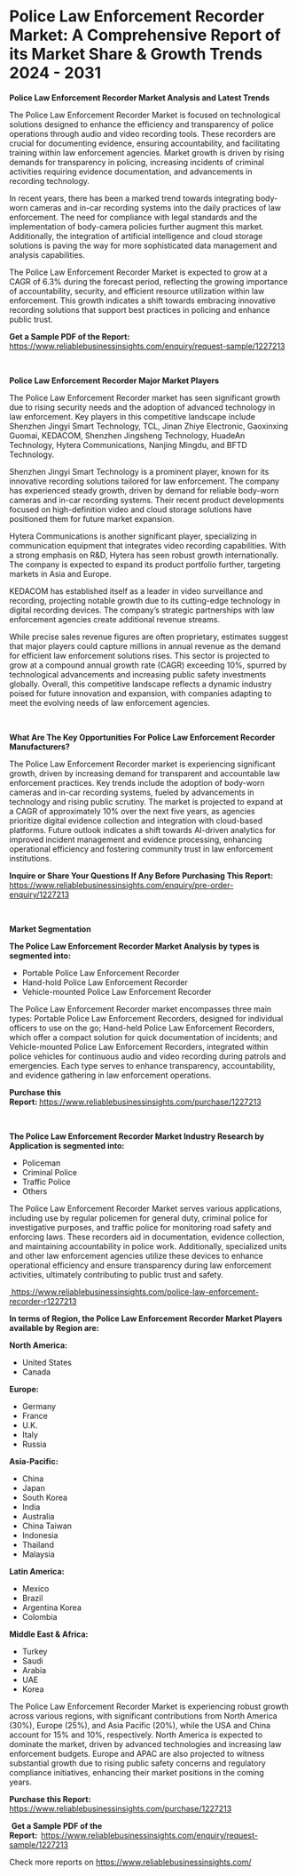 <p><h1>Police Law Enforcement Recorder Market: A Comprehensive Report of its Market Share & Growth Trends 2024 - 2031</h1></p><p><strong>Police Law Enforcement Recorder Market Analysis and Latest Trends</strong></p>
<p><p>The Police Law Enforcement Recorder Market is focused on technological solutions designed to enhance the efficiency and transparency of police operations through audio and video recording tools. These recorders are crucial for documenting evidence, ensuring accountability, and facilitating training within law enforcement agencies. Market growth is driven by rising demands for transparency in policing, increasing incidents of criminal activities requiring evidence documentation, and advancements in recording technology.</p><p>In recent years, there has been a marked trend towards integrating body-worn cameras and in-car recording systems into the daily practices of law enforcement. The need for compliance with legal standards and the implementation of body-camera policies further augment this market. Additionally, the integration of artificial intelligence and cloud storage solutions is paving the way for more sophisticated data management and analysis capabilities.</p><p>The Police Law Enforcement Recorder Market is expected to grow at a CAGR of 6.3% during the forecast period, reflecting the growing importance of accountability, security, and efficient resource utilization within law enforcement. This growth indicates a shift towards embracing innovative recording solutions that support best practices in policing and enhance public trust.</p></p>
<p><strong>Get a Sample PDF of the Report:&nbsp;</strong> <a href="https://www.reliablebusinessinsights.com/enquiry/request-sample/1227213?utm_campaign=75&utm_medium=2&utm_source=Github&utm_content=ia&utm_term=28122024&utm_id=police-law-enforcement-recorder">https://www.reliablebusinessinsights.com/enquiry/request-sample/1227213</a></p>
<p>&nbsp;</p>
<p><strong>Police Law Enforcement Recorder Major Market Players</strong></p>
<p><p>The Police Law Enforcement Recorder market has seen significant growth due to rising security needs and the adoption of advanced technology in law enforcement. Key players in this competitive landscape include Shenzhen Jingyi Smart Technology, TCL, Jinan Zhiye Electronic, Gaoxinxing Guomai, KEDACOM, Shenzhen Jingsheng Technology, HuadeAn Technology, Hytera Communications, Nanjing Mingdu, and BFTD Technology.</p><p>Shenzhen Jingyi Smart Technology is a prominent player, known for its innovative recording solutions tailored for law enforcement. The company has experienced steady growth, driven by demand for reliable body-worn cameras and in-car recording systems. Their recent product developments focused on high-definition video and cloud storage solutions have positioned them for future market expansion.</p><p>Hytera Communications is another significant player, specializing in communication equipment that integrates video recording capabilities. With a strong emphasis on R&D, Hytera has seen robust growth internationally. The company is expected to expand its product portfolio further, targeting markets in Asia and Europe.</p><p>KEDACOM has established itself as a leader in video surveillance and recording, projecting notable growth due to its cutting-edge technology in digital recording devices. The company’s strategic partnerships with law enforcement agencies create additional revenue streams.</p><p>While precise sales revenue figures are often proprietary, estimates suggest that major players could capture millions in annual revenue as the demand for efficient law enforcement solutions rises. This sector is projected to grow at a compound annual growth rate (CAGR) exceeding 10%, spurred by technological advancements and increasing public safety investments globally. Overall, this competitive landscape reflects a dynamic industry poised for future innovation and expansion, with companies adapting to meet the evolving needs of law enforcement agencies.</p></p>
<p>&nbsp;</p>
<p><strong>What Are The Key Opportunities For Police Law Enforcement Recorder Manufacturers?</strong></p>
<p><p>The Police Law Enforcement Recorder market is experiencing significant growth, driven by increasing demand for transparent and accountable law enforcement practices. Key trends include the adoption of body-worn cameras and in-car recording systems, fueled by advancements in technology and rising public scrutiny. The market is projected to expand at a CAGR of approximately 10% over the next five years, as agencies prioritize digital evidence collection and integration with cloud-based platforms. Future outlook indicates a shift towards AI-driven analytics for improved incident management and evidence processing, enhancing operational efficiency and fostering community trust in law enforcement institutions.</p></p>
<p><strong>Inquire or Share Your Questions If Any Before Purchasing This Report:</strong> <a href="https://www.reliablebusinessinsights.com/enquiry/pre-order-enquiry/1227213?utm_campaign=75&utm_medium=2&utm_source=Github&utm_content=ia&utm_term=28122024&utm_id=police-law-enforcement-recorder">https://www.reliablebusinessinsights.com/enquiry/pre-order-enquiry/1227213</a></p>
<p>&nbsp;</p>
<p><strong>Market Segmentation</strong></p>
<p><strong>The Police Law Enforcement Recorder Market Analysis by types is segmented into:</strong></p>
<p><ul><li>Portable Police Law Enforcement Recorder</li><li>Hand-hold Police Law Enforcement Recorder</li><li>Vehicle-mounted Police Law Enforcement Recorder</li></ul></p>
<p><p>The Police Law Enforcement Recorder market encompasses three main types: Portable Police Law Enforcement Recorders, designed for individual officers to use on the go; Hand-held Police Law Enforcement Recorders, which offer a compact solution for quick documentation of incidents; and Vehicle-mounted Police Law Enforcement Recorders, integrated within police vehicles for continuous audio and video recording during patrols and emergencies. Each type serves to enhance transparency, accountability, and evidence gathering in law enforcement operations.</p></p>
<p><strong>Purchase this Report:&nbsp;</strong><a href="https://www.reliablebusinessinsights.com/purchase/1227213?utm_campaign=75&utm_medium=2&utm_source=Github&utm_content=ia&utm_term=28122024&utm_id=police-law-enforcement-recorder">https://www.reliablebusinessinsights.com/purchase/1227213</a></p>
<p>&nbsp;</p>
<p><strong>The Police Law Enforcement Recorder Market Industry Research by Application is segmented into:</strong></p>
<p><ul><li>Policeman</li><li>Criminal Police</li><li>Traffic Police</li><li>Others</li></ul></p>
<p><p>The Police Law Enforcement Recorder Market serves various applications, including use by regular policemen for general duty, criminal police for investigative purposes, and traffic police for monitoring road safety and enforcing laws. These recorders aid in documentation, evidence collection, and maintaining accountability in police work. Additionally, specialized units and other law enforcement agencies utilize these devices to enhance operational efficiency and ensure transparency during law enforcement activities, ultimately contributing to public trust and safety.</p></p>
<p><a href="https://www.reliablebusinessinsights.com/police-law-enforcement-recorder-r1227213?utm_campaign=75&utm_medium=2&utm_source=Github&utm_content=ia&utm_term=28122024&utm_id=police-law-enforcement-recorder">&nbsp;https://www.reliablebusinessinsights.com/police-law-enforcement-recorder-r1227213</a></p>
<p><strong>In terms of Region, the Police Law Enforcement Recorder Market Players available by Region are:</strong></p>
<p>
    <p> <strong> North America: </strong>
        <ul>
            <li>United States</li>
            <li>Canada</li>
        </ul>
        </p> 
    <p> <strong> Europe: </strong>
        <ul>
            <li>Germany</li>
            <li>France</li>
            <li>U.K.</li>
            <li>Italy</li>
            <li>Russia</li>
        </ul>
        </p> 
    <p> <strong> Asia-Pacific: </strong>
        <ul>
            <li>China</li>
            <li>Japan</li>
            <li>South Korea</li>
            <li>India</li>
            <li>Australia</li>
            <li>China Taiwan</li>
            <li>Indonesia</li>
            <li>Thailand</li>
            <li>Malaysia</li>
        </ul>
        </p> 
    <p> <strong> Latin America: </strong>
        <ul>
            <li>Mexico</li>
            <li>Brazil</li>
            <li>Argentina Korea</li>
            <li>Colombia</li>
        </ul>
        </p> 
    <p> <strong> Middle East & Africa: </strong>
        <ul>
            <li>Turkey</li>
            <li>Saudi</li>
            <li>Arabia</li>
            <li>UAE</li>
            <li>Korea</li>
        </ul>
    </p>
    </p>
<p><p>The Police Law Enforcement Recorder Market is experiencing robust growth across various regions, with significant contributions from North America (30%), Europe (25%), and Asia Pacific (20%), while the USA and China account for 15% and 10%, respectively. North America is expected to dominate the market, driven by advanced technologies and increasing law enforcement budgets. Europe and APAC are also projected to witness substantial growth due to rising public safety concerns and regulatory compliance initiatives, enhancing their market positions in the coming years.</p></p>
<p><strong>Purchase this Report: </strong><a href="https://www.reliablebusinessinsights.com/purchase/1227213?utm_campaign=75&utm_medium=2&utm_source=Github&utm_content=ia&utm_term=28122024&utm_id=police-law-enforcement-recorder">https://www.reliablebusinessinsights.com/purchase/1227213</a></p>
<p>&nbsp;<strong>Get a Sample PDF of the Report:&nbsp;&nbsp;</strong><a href="https://www.reliablebusinessinsights.com/enquiry/request-sample/1227213?utm_campaign=75&utm_medium=2&utm_source=Github&utm_content=ia&utm_term=28122024&utm_id=police-law-enforcement-recorder">https://www.reliablebusinessinsights.com/enquiry/request-sample/1227213</a></p>
<p><strong></strong></p>
<p>Check more reports on <a href="https://www.reliablebusinessinsights.com/?utm_campaign=75&utm_medium=2&utm_source=Github&utm_content=ia&utm_term=28122024&utm_id=police-law-enforcement-recorder">https://www.reliablebusinessinsights.com/</a></p>